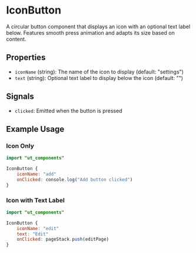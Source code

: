 # IconButton

A circular button component that displays an icon with an optional text label below. Features smooth press animation and adapts its size based on content.

## Properties

- `iconName` (string): The name of the icon to display (default: "settings")
- `text` (string): Optional text label to display below the icon (default: "")

## Signals

- `clicked`: Emitted when the button is pressed

## Example Usage

### Icon Only
```qml
import "ut_components"

IconButton {
    iconName: "add"
    onClicked: console.log("Add button clicked")
}
```

### Icon with Text Label
```qml
import "ut_components"

IconButton {
    iconName: "edit"
    text: "Edit"
    onClicked: pageStack.push(editPage)
}
```
